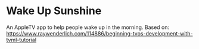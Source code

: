 # Wake Up Sunshine
An AppleTV app to help people wake up in the morning.
Based on: https://www.raywenderlich.com/114886/beginning-tvos-development-with-tvml-tutorial